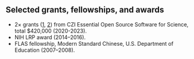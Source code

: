 
## Selected grants, fellowships, and awards
- 2× grants ([1](https://chanzuckerberg.com/eoss/proposals/improving-usability-of-core-neuroscience-analysis-tools-with-mne-python/), [2](https://chanzuckerberg.com/eoss/proposals/building-pediatric-and-clinical-data-pipelines-for-mne-python/)) from CZI Essential Open Source Software for Science, total \$420,000 (2020-2023).
- NIH LRP award (2014–2016).
- FLAS fellowship, Modern Standard Chinese, U.S. Department of Education (2007–2008).
